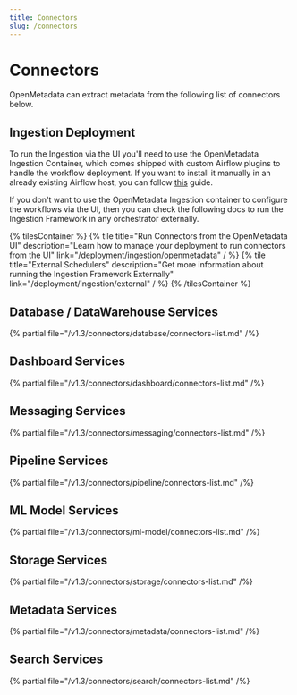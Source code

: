 ```yaml
---
title: Connectors
slug: /connectors
---
```


# Connectors

OpenMetadata can extract metadata from the following list of connectors below.

## Ingestion Deployment

To run the Ingestion via the UI you'll need to use the OpenMetadata Ingestion Container, which comes shipped with
custom Airflow plugins to handle the workflow deployment. If you want to install it manually in an already existing
Airflow host, you can follow [this](/deployment/ingestion/openmetadata) guide.

If you don't want to use the OpenMetadata Ingestion container to configure the workflows via the UI, then you can check
the following docs to run the Ingestion Framework in any orchestrator externally.

{% tilesContainer %}
{% tile
    title="Run Connectors from the OpenMetadata UI"
    description="Learn how to manage your deployment to run connectors from the UI"
    link="/deployment/ingestion/openmetadata"
  / %}
{% tile
    title="External Schedulers"
    description="Get more information about running the Ingestion Framework Externally"
    link="/deployment/ingestion/external"
  / %}
{% /tilesContainer %}

## Database / DataWarehouse Services

{% partial file="/v1.3/connectors/database/connectors-list.md" /%}

## Dashboard Services

{% partial file="/v1.3/connectors/dashboard/connectors-list.md" /%}

## Messaging Services

{% partial file="/v1.3/connectors/messaging/connectors-list.md" /%}

## Pipeline Services

{% partial file="/v1.3/connectors/pipeline/connectors-list.md" /%}

## ML Model Services

{% partial file="/v1.3/connectors/ml-model/connectors-list.md" /%}

## Storage Services

{% partial file="/v1.3/connectors/storage/connectors-list.md" /%}

## Metadata Services

{% partial file="/v1.3/connectors/metadata/connectors-list.md" /%}

## Search Services

{% partial file="/v1.3/connectors/search/connectors-list.md" /%}
